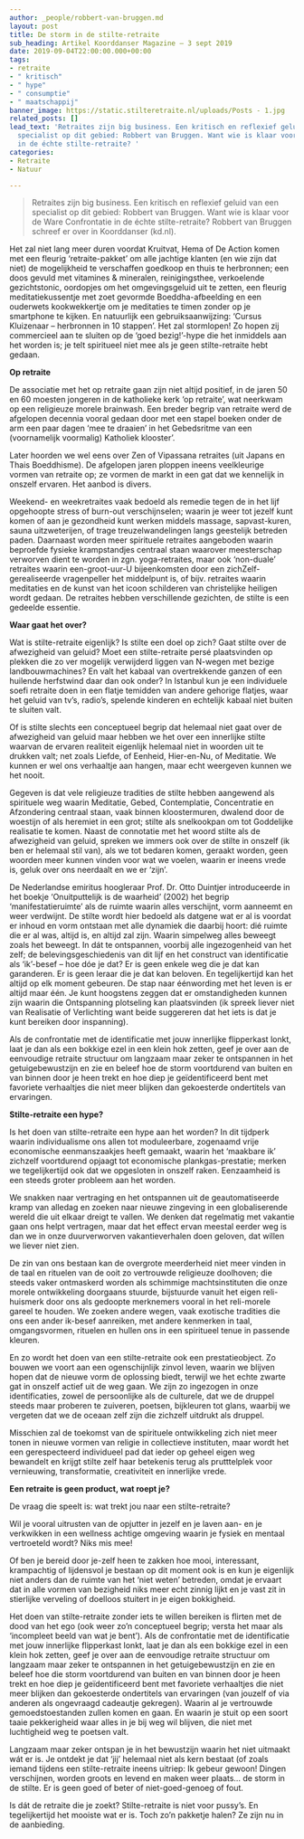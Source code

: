 ```yaml
---
author: _people/robbert-van-bruggen.md
layout: post
title: De storm in de stilte-retraite
sub_heading: Artikel Koorddanser Magazine – 3 sept 2019
date: 2019-09-04T22:00:00.000+00:00
tags:
- retraite
- " kritisch"
- " hype"
- " consumptie"
- " maatschappij"
banner_image: https://static.stilteretraite.nl/uploads/Posts - 1.jpg
related_posts: []
lead_text: 'Retraites zijn big business. Een kritisch en reflexief geluid van een
  specialist op dit gebied: Robbert van Bruggen. Want wie is klaar voor de Ware Confrontatie
  in de échte stilte-retraite? '
categories:
- Retraite
- Natuur

---
```

> Retraites zijn big business. Een kritisch en reflexief geluid van een specialist op dit gebied: Robbert van Bruggen. Want wie is klaar voor de Ware Confrontatie in de échte stilte-retraite? Robbert van Bruggen schreef er over in Koorddanser (kd.nl).

Het zal niet lang meer duren voordat Kruitvat, Hema of De Action komen met een fleurig ‘retraite-pakket’ om alle jachtige klanten (en wie zijn dat niet) de mogelijkheid te verschaffen goedkoop en thuis te herbronnen; een doos gevuld met vitamines & mineralen, reinigingsthee, verkoelende gezichtstonic, oordopjes om het omgevingsgeluid uit te zetten, een fleurig meditatiekussentje met zoet gevormde Boeddha-afbeelding en een ouderwets kookwekkertje om je meditaties te timen zonder op je smartphone te kijken. En natuurlijk een gebruiksaanwijzing: ‘Cursus Kluizenaar – herbronnen in 10 stappen’. Het zal stormlopen! Zo hopen zij commercieel aan te sluiten op de ‘goed bezig!’-hype die het inmiddels aan het worden is; je telt spiritueel niet mee als je geen stilte-retraite hebt gedaan.

**Op retraite**

De associatie met het op retraite gaan zijn niet altijd positief, in de jaren 50 en 60 moesten jongeren in de katholieke kerk ‘op retraite’, wat neerkwam op een religieuze morele brainwash. Een breder begrip van retraite werd de afgelopen decennia vooral gedaan door met een stapel boeken onder de arm een paar dagen ‘mee te draaien’ in het Gebedsritme van een (voornamelijk voormalig) Katholiek klooster’.

Later hoorden we wel eens over Zen of Vipassana retraites (uit Japans en Thais Boeddhisme). De afgelopen jaren ploppen ineens veelkleurige vormen van retraite op; ze vormen de markt in een gat dat we kennelijk in onszelf ervaren. Het aanbod is divers.

Weekend- en weekretraites vaak bedoeld als remedie tegen de in het lijf opgehoopte stress of burn-out verschijnselen; waarin je weer tot jezelf kunt komen of aan je gezondheid kunt werken middels massage, sapvast-kuren, sauna uitzweterijen, of trage treuzelwandelingen langs geestelijk betreden paden. Daarnaast worden meer spirituele retraites aangeboden waarin beproefde fysieke krampstandjes centraal staan waarover meesterschap verworven dient te worden in zgn. yoga-retraites, maar ook ‘non-duale’ retraites waarin een-groot-uur-U bijeenkomsten door een zichZelf-gerealiseerde vragenpeller het middelpunt is, of bijv. retraites waarin meditaties en de kunst van het icoon schilderen van christelijke heiligen wordt gedaan. De retraites hebben verschillende gezichten, de stilte is een gedeelde essentie.

**Waar gaat het over?**

Wat is stilte-retraite eigenlijk? Is stilte een doel op zich? Gaat stilte over de afwezigheid van geluid? Moet een stilte-retraite persé plaatsvinden op plekken die zo ver mogelijk verwijderd liggen van N-wegen met bezige landbouwmachines? En valt het kabaal van overtrekkende ganzen of een huilende herfstwind daar dan ook onder? In Istanbul kun je een individuele soefi retraite doen in een flatje temidden van andere gehorige flatjes, waar het geluid van tv’s, radio’s, spelende kinderen en echtelijk kabaal niet buiten te sluiten valt.

Of is stilte slechts een conceptueel begrip dat helemaal niet gaat over de afwezigheid van geluid maar hebben we het over een innerlijke stilte waarvan de ervaren realiteit eigenlijk helemaal niet in woorden uit te drukken valt; net zoals Liefde, of Eenheid, Hier-en-Nu, of Meditatie. We kunnen er wel ons verhaaltje aan hangen, maar echt weergeven kunnen we het nooit.

Gegeven is dat vele religieuze tradities de stilte hebben aangewend als spirituele weg waarin Meditatie, Gebed, Contemplatie, Concentratie en Afzondering centraal staan, vaak binnen kloostermuren, dwalend door de woestijn of als heremiet in een grot; stilte als snelkookpan om tot Goddelijke realisatie te komen. Naast de connotatie met het woord stilte als de afwezigheid van geluid, spreken we immers ook over de stilte in onszelf (ik ben er helemaal stil van), als we tot bedaren komen, geraakt worden, geen woorden meer kunnen vinden voor wat we voelen, waarin er ineens vrede is, geluk over ons neerdaalt en we er ‘zijn’.

De Nederlandse emiritus hoogleraar Prof. Dr. Otto Duintjer introduceerde in het boekje ‘Onuitputtelijk is de waarheid’ (2002) het begrip ‘manifestatieruimte’ als de ruimte waarin alles verschijnt, vorm aanneemt en weer verdwijnt. De stilte wordt hier bedoeld als datgene wat er al is voordat er inhoud en vorm ontstaan met alle dynamiek die daarbij hoort: dié ruimte die er al was, altijd is, en altijd zal zijn. Waarin simpelweg alles beweegt zoals het beweegt. In dát te ontspannen, voorbij alle ingezogenheid van het zelf; de belevingsgeschiedenis van dit lijf en het construct van identificatie als ‘ik’-besef – hoe dóe je dat? Er is geen enkele weg die je dat kan garanderen. Er is geen leraar die je dat kan beloven. En tegelijkertijd kan het altijd op elk moment gebeuren. De stap naar éénwording met het leven is er altijd maar één. Je kunt hoogstens zeggen dat er omstandigheden kunnen zijn waarin die Ontspanning plotseling kan plaatsvinden (ik spreek liever niet van Realisatie of Verlichting want beide suggereren dat het iets is dat je kunt bereiken door inspanning).

Als de confrontatie met de identificatie met jouw innerlijke flipperkast lonkt, laat je dan als een bokkige ezel in een klein hok zetten, geef je over aan de eenvoudige retraite structuur om langzaam maar zeker te ontspannen in het getuigebewustzijn en zie en beleef hoe de storm voortdurend van buiten en van binnen door je heen trekt en hoe diep je geïdentificeerd bent met favoriete verhaaltjes die niet meer blijken dan gekoesterde ondertitels van ervaringen.

**Stilte-retraite een hype?**

Is het doen van stilte-retraite een hype aan het worden? In dit tijdperk waarin individualisme ons allen tot moduleerbare, zogenaamd vrije economische eenmanszaakjes heeft gemaakt, waarin het ‘maakbare ik’ zichzelf voortdurend opjaagt tot economische plankgas-prestatie; merken we tegelijkertijd ook dat we opgesloten in onszelf raken. Eenzaamheid is een steeds groter probleem aan het worden.

We snakken naar vertraging en het ontspannen uit de geautomatiseerde kramp van alledag en zoeken naar nieuwe zingeving in een globaliserende wereld die uit elkaar dreigt te vallen. We denken dat regelmatig met vakantie gaan ons helpt vertragen, maar dat het effect ervan meestal eerder weg is dan we in onze duurverworven vakantieverhalen doen geloven, dat willen we liever niet zien.

De zin van ons bestaan kan de overgrote meerderheid niet meer vinden in de taal en rituelen van de ooit zo vertrouwde religieuze doolhoven; die steeds vaker ontmaskerd worden als schimmige machtsinstituten die onze morele ontwikkeling doorgaans stuurde, bijstuurde vanuit het eigen reli-huismerk door ons als gedoopte merknemers vooral in het reli-morele gareel te houden. We zoeken andere wegen, vaak exotische tradities die ons een ander ik-besef aanreiken, met andere kenmerken in taal, omgangsvormen, rituelen en hullen ons in een spiritueel tenue in passende kleuren.

En zo wordt het doen van een stilte-retraite ook een prestatieobject. Zo bouwen we voort aan een ogenschijnlijk zinvol leven, waarin we blijven hopen dat de nieuwe vorm de oplossing biedt, terwijl we het echte zwarte gat in onszelf actief uit de weg gaan. We zijn zo ingezogen in onze identificaties, zowel de persoonlijke als de culturele, dat we de druppel steeds maar proberen te zuiveren, poetsen, bijkleuren tot glans, waarbij we vergeten dat we de oceaan zelf zijn die zichzelf uitdrukt als druppel.

Misschien zal de toekomst van de spirituele ontwikkeling zich niet meer tonen in nieuwe vormen van religie in collectieve instituten, maar wordt het een gerespecteerd individueel pad dat ieder op geheel eigen weg bewandelt en krijgt stilte zelf haar betekenis terug als prutttelplek voor vernieuwing, transformatie, creativiteit en innerlijke vrede.

**Een retraite is geen product, wat roept je?**

De vraag die speelt is: wat trekt jou naar een stilte-retraite?

Wil je vooral uitrusten van de opjutter in jezelf en je laven aan- en je verkwikken in een wellness achtige omgeving waarin je fysiek en mentaal vertroeteld wordt? Niks mis mee!

Of ben je bereid door je-zelf heen te zakken hoe mooi, interessant, krampachtig of lijdensvol je bestaan op dit moment ook is en kun je eigenlijk niet anders dan de ruimte van het ‘niet weten’ betreden, omdat je ervaart dat in alle vormen van bezigheid niks meer echt zinnig lijkt en je vast zit in stierlijke verveling of doelloos stuitert in je eigen bokkigheid.

Het doen van stilte-retraite zonder iets te willen bereiken is flirten met de dood van het ego (ook weer zo’n conceptueel begrip; versta het maar als ‘incompleet beeld van wat je bent’). Als de confrontatie met de identificatie met jouw innerlijke flipperkast lonkt, laat je dan als een bokkige ezel in een klein hok zetten, geef je over aan de eenvoudige retraite structuur om langzaam maar zeker te ontspannen in het getuigebewustzijn en zie en beleef hoe die storm voortdurend van buiten en van binnen door je heen trekt en hoe diep je geïdentificeerd bent met favoriete verhaaltjes die niet meer blijken dan gekoesterde ondertitels van ervaringen (van jouzelf of via anderen als ongevraagd cadeautje gekregen). Waarin al je vertrouwde gemoedstoestanden zullen komen en gaan. En waarin je stuit op een soort taaie pekkerigheid waar alles in je bij weg wil blijven, die niet met luchtigheid weg te poetsen valt.

Langzaam maar zeker ontspan je in het bewustzijn waarin het niet uitmaakt wát er is. Je ontdekt je dat ‘jij’ helemaal niet als kern bestaat (of zoals iemand tijdens een stilte-retraite ineens uitriep: Ik gebeur gewoon! Dingen verschijnen, worden groots en levend en maken weer plaats… de storm in de stilte. Er is geen goed of beter of niet-goed-genoeg of fout.

Is dát de retraite die je zoekt? Stilte-retraite is niet voor pussy’s. En tegelijkertijd het mooiste wat er is. Toch zo’n pakketje halen? Ze zijn nu in de aanbieding.